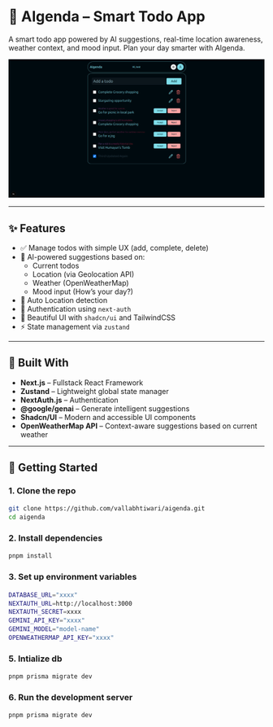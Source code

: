 # 🧠 AIgenda – Smart Todo App

A smart todo app powered by AI suggestions, real-time location awareness, weather context, and mood input. Plan your day smarter with AIgenda.

![Screenshot](./public/aigenda.png) <!-- Replace with actual path -->

---

## ✨ Features

- ✅ Manage todos with simple UX (add, complete, delete)
- 🤖 AI-powered suggestions based on:
  - Current todos
  - Location (via Geolocation API)
  - Weather (OpenWeatherMap)
  - Mood input (How’s your day?)
- 📍 Auto Location detection
- 🔐 Authentication using `next-auth`
- 💄 Beautiful UI with `shadcn/ui` and TailwindCSS
- ⚡ State management via `zustand`

---

## 🧱 Built With

- **Next.js** – Fullstack React Framework
- **Zustand** – Lightweight global state manager
- **NextAuth.js** – Authentication
- **@google/genai** – Generate intelligent suggestions
- **Shadcn/UI** – Modern and accessible UI components
- **OpenWeatherMap API** – Context-aware suggestions based on current weather

---

## 🚀 Getting Started

### 1. Clone the repo

```bash
git clone https://github.com/vallabhtiwari/aigenda.git
cd aigenda
```

### 2. Install dependencies

```bash
pnpm install
```

### 3. Set up environment variables

```bash
DATABASE_URL="xxxx"
NEXTAUTH_URL=http://localhost:3000
NEXTAUTH_SECRET=xxxx
GEMINI_API_KEY="xxxx"
GEMINI_MODEL="model-name"
OPENWEATHERMAP_API_KEY="xxxx"
```

### 5. Intialize db

```bash
pnpm prisma migrate dev
```

### 6. Run the development server

```bash
pnpm prisma migrate dev
```

